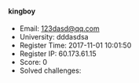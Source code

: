 #### kingboy  

* Email: 123dasd@qq.com  
* University: dddasdsa  
* Register Time: 2017-11-01 10:01:50  
* Register IP: 60.173.61.15  
* Score: 0  
* Solved challenges: 
